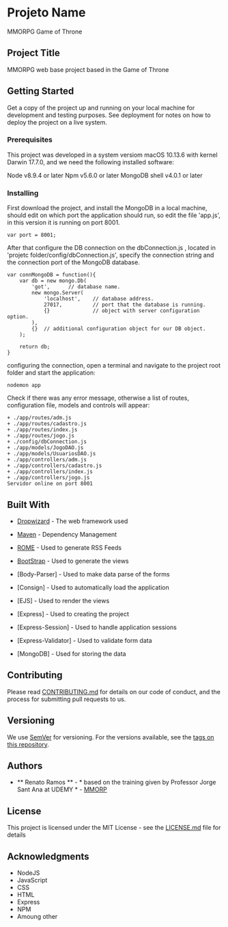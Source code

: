 # Projeto Name

MMORPG Game of Throne

## Project Title

MMORPG web base project based in the Game of Throne

## Getting Started

Get a copy of the project up and running on your local machine for development and testing purposes. See deployment for notes on how to deploy the project on a live system.

### Prerequisites

This project was developed in a system versiom macOS 10.13.6 with kernel Darwin 17.7.0, and we need the following installed software:

Node v8.9.4 or later
Npm v5.6.0 or later
MongoDB shell v4.0.1 or later

### Installing

First download the project, and install the MongoDB in a local machine, should edit on which port the application should run, so edit the file 'app.js', in this version it is running on port 8001.

```
var port = 8001;
```

After that configure the DB connection on the dbConnection.js , located in 'projetc folder/config/dbConnection.js', specify the connection string and the connection port of the MongoDB database. 

```
var connMongoDB = function(){
	var db = new mongo.Db(
		'got',		// database name.
		new mongo.Server(
			'localhost',	// database address.
			27017,			// port that the database is running.
			{}				// object with server configuration option.
		),
		{}	// additional configuration object for our DB object.	
	);

	return db;
}
```

configuring the connection, open a terminal and navigate to the project root folder and start the application:

```
nodemon app
```

Check if there was any error message, otherwise a list of routes, configuration file, models and controls will appear:

```
+ ./app/routes/adm.js
+ ./app/routes/cadastro.js
+ ./app/routes/index.js
+ ./app/routes/jogo.js
+ ./config/dbConnection.js
+ ./app/models/JogoDAO.js
+ ./app/models/UsuariosDAO.js
+ ./app/controllers/adm.js
+ ./app/controllers/cadastro.js
+ ./app/controllers/index.js
+ ./app/controllers/jogo.js
Servidor online on port 8001
```

## Built With

* [Dropwizard](http://www.dropwizard.io/1.0.2/docs/) - The web framework used
* [Maven](https://maven.apache.org/) - Dependency Management
* [ROME](https://rometools.github.io/rome/) - Used to generate RSS Feeds


* [BootStrap](https://maxcdn.bootstrapcdn.com/bootstrap/3.3.6/) - Used to generate the views
* [Body-Parser] - Used to make data parse of the forms
* [Consign] - Used to automatically load the application
* [EJS] - Used to render the views
* [Express] - Used to creating the project
* [Express-Session] - Used to handle application sessions
* [Express-Validator] - Used to validate form data
* [MongoDB] - Used for storing the data


## Contributing

Please read [CONTRIBUTING.md](https://gist.github.com/PurpleBooth/b24679402957c63ec426) for details on our code of conduct, and the process for submitting pull requests to us.

## Versioning

We use [SemVer](http://semver.org/) for versioning. For the versions available, see the [tags on this repository](https://github.com/your/project/tags). 

## Authors

* ** Renato Ramos ** - * based on the training given by Professor Jorge Sant Ana at UDEMY * - [MMORP](https://github.com/rjramos70/mmorpg)

## License

This project is licensed under the MIT License - see the [LICENSE.md](LICENSE.md) file for details

## Acknowledgments

* NodeJS
* JavaScript
* CSS
* HTML
* Express
* NPM
* Amoung other
